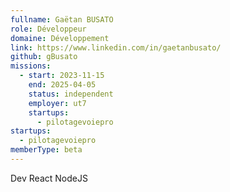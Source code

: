 ```yaml
---
fullname: Gaëtan BUSATO
role: Développeur
domaine: Développement
link: https://www.linkedin.com/in/gaetanbusato/
github: gBusato
missions:
  - start: 2023-11-15
    end: 2025-04-05
    status: independent
    employer: ut7
    startups:
      - pilotagevoiepro
startups:
  - pilotagevoiepro
memberType: beta
---
```

Dev React  NodeJS
